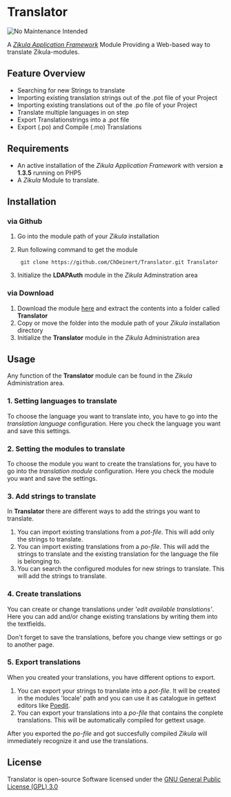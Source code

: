 # Translator

![No Maintenance Intended](http://unmaintained.tech/badge.svg)

A *[Zikula Application Framework](http://www.zikula.org)* Module Providing a Web-based way to translate Zikula-modules.


## Feature Overview

- Searching for new Strings to translate
- Importing existing translation strings out of the .pot file of your Project
- Importing existing translations out of the .po file of your Project
- Translate multiple languages in on step
- Export Translationstrings into a .pot file
- Export (.po) and Compile (.mo) Translations

## Requirements

- An active installation of the _Zikula Application Framework_ with version **&ge; 1.3.5** running on PHP5
- A _Zikula_ Module to translate.


## Installation

### via Github
1. Go into the module path of your _Zikula_ installation
2. Run following command to get the module

		git clone https://github.com/ChDeinert/Translator.git Translator
3. Initialize the **LDAPAuth** module in the _Zikula_ Adminstration area

### via Download
1. Download the module [here](https://github.com/ChDeinert/Translator/archive/v1.0.3.zip) and extract the contents into a folder called **Translator**
2. Copy or move the folder into the module path of your _Zikula_ installation directory
3. Initialize the **Translator** module in the _Zikula_ Administration area


## Usage

Any function of the **Translator** module can be found in the _Zikula_ Administration area.

### 1. Setting languages to translate

To choose the language you want to translate into, you have to go into the *translation language* configuration. 
Here you check the language you want and save this settings.

### 2. Setting the modules to translate

To choose the module you want to create the translations for, you have to go into the *translation module* configuration.
Here you check the module you want and save the settings.

### 3. Add strings to translate

In **Translator** there are different ways to add the strings you want to translate.

1. You can import existing translations from a *pot-file*. This will add only the strings to translate.
2. You can import existing translations from a *po-file*. This will add the strings to translate and the existing translation for the language the file is belonging to.
3. You can search the configured modules for new strings to translate. This will add the strings to translate.

### 4. Create translations

You can create or change translations under *'edit available translations'*. Here you can add and/or change existing translations by writing them into the textfields.

Don't forget to save the translations, before you change view settings or go to another page.

### 5. Export translations

When you created your translations, you have different options to export.

1. You can export your strings to translate into a *pot-file*. It will be created in the modules 'locale' path and you can use it as catalogue in gettext editors like [Poedit](http://www.poedit.net).
2. You can export your translations into a *po-file* that contains the conplete translations. This will be automatically compiled for gettext usage. 

After you exported the *po-file* and got succesfully compiled _Zikula_ will immediately recognize it and use the translations.

## License

Translator is open-source Software licensed under the [GNU General Public License (GPL) 3.0](http://www.gnu.org/licenses/gpl-3.0)
